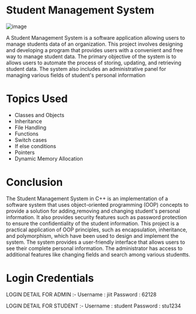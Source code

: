# Student Management System
![image](https://github.com/anshulkansal04/Student-Management-System/assets/114342859/53097126-70a3-4218-93a5-8750a758ee3e)

A Student Management System is a software application allowing users to manage students data of an organization. This project involves designing and developing a program that provides users with a convenient and free way to manage student data. The primary objective of the system is to allows users to automate the process of storing, updating, and retrieving student data. The system also includes an administrative panel for managing various fields of student's personal information

# Topics Used

- Classes and Objects
- Inheritance
- File Handling
- Functions
- Switch cases
- If else conditions
- Pointers
- Dynamic Memory Allocation

# Conclusion
The Student Management System in C++ is an implementation of a software system that uses object-oriented programming (OOP) concepts to provide a solution for adding,removing and changing student's personal information. It also provides security features such as password protection to ensure the confidentiality of the student information. This project is a practical application of OOP principles, such as encapsulation, inheritance, and polymorphism, which have been used to design and implement the system. The system provides a user-friendly interface that allows users to see their complete personal information. The administrator has access to additional features like changing fields and search among various studentts.

# Login Credentials
LOGIN DETAIL FOR ADMIN :-
Username : jiit
Password : 62128

LOGIN DETAIL FOR STUDENT :-
Username : student
Password : stu1234
